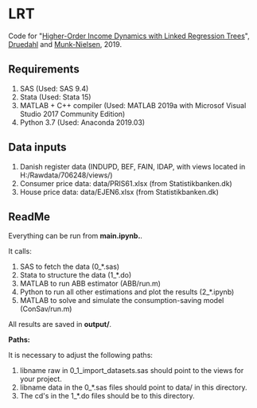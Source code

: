 # LRT

Code for "[Higher-Order Income Dynamics with Linked Regression Trees](http://web.econ.ku.dk/druedahl/papers/2019_LRT.pdf)", [Druedahl](http://web.econ.ku.dk/druedahl) and [Munk-Nielsen](http://web.econ.ku.dk/munk-nielsen), 2019.

## Requirements

1. SAS (Used: SAS 9.4)
2. Stata (Used: Stata 15)
3. MATLAB + C++ compiler (Used: MATLAB 2019a with Microsof Visual Studio 2017 Community Edition)
4. Python 3.7 (Used: Anaconda 2019.03)

## Data inputs

1. Danish register data (INDUPD, BEF, FAIN, IDAP, with views located in H:/Rawdata/706248/views/)
2. Consumer price data: data/PRIS61.xlsx (from Statistikbanken.dk)
3. House price data: data/EJEN6.xlsx (from Statistikbanken.dk)

## ReadMe

Everything can be run from **main.ipynb.**.

It calls:

1. SAS to fetch the data (0_*.sas)
2. Stata to structure the data (1_*.do)
3. MATLAB to run ABB estimator (ABB/run.m)
4. Python to run all other estimations and plot the results (2_*.ipynb)
5. MATLAB to solve and simulate the consumption-saving model (ConSav/run.m)

All results are saved in **output/**.

**Paths:**

It is necessary to adjust the following paths:

1. libname raw in 0_1_import_datasets.sas should point to the views for your project.
2. libname data in the 0_*.sas files should point to data/ in this directory.
3. The cd's in the 1_*.do files should be to this directory.
